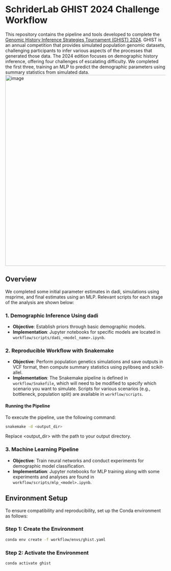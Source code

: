 # SchriderLab GHIST 2024 Challenge Workflow

This repository contains the pipeline and tools developed to complete the [Genomic History Inference Strategies Tournament (GHIST) 2024](https://gutengroup.arizona.edu/ghist). GHIST is an annual competition that provides simulated population genomic datasets, challenging participants to infer various aspects of the processes that generated those data. The 2024 edition focuses on demographic history inference, offering four challenges of escalating difficulty. We completed the first three, training an MLP to predict the demographic parameters using summary statistics from simulated data. 
<img src="https://github.com/user-attachments/assets/ef6a13c4-ee26-4f8e-9507-bfacfff01fe0" alt="image" width="600"/>

## Overview

We completed some initial parameter estimates in dadi, simulations using msprime, and final estimates using an MLP. 
Relevant scripts for each stage of the analysis are shown below:

### 1. Demographic Inference Using dadi

- **Objective**: Establish priors through basic demographic models. 
- **Implementation**: Jupyter notebooks for specific models are located in `workflow/scripts/dadi_<model_name>.ipynb`.

### 2. Reproducible Workflow with Snakemake

- **Objective**: Perform population genetics simulations and save outputs in VCF format, then compute summary statistics using pylibseq and scikit-allel.
- **Implementation**: The Snakemake pipeline is defined in `workflow/Snakefile`, which will need to be modified to specify which scenario you want to simulate. Scripts for various scenarios (e.g., bottleneck, population split) are available in `workflow/scripts`.

#### Running the Pipeline

To execute the pipeline, use the following command:

```bash
snakemake -d <output_dir>
```
Replace <output_dir> with the path to your output directory.

### 3. Machine Learning Pipeline

- **Objective**: Train neural networks and conduct experiments for demographic model classification.
- **Implementation**: Jupyter notebooks for MLP training along with some experiments and analyses are found in `workflow/scripts/mlp_<model>.ipynb`.

## Environment Setup

To ensure compatibility and reproducibility, set up the Conda environment as follows:

### Step 1: Create the Environment

```bash
conda env create -f workflow/envs/ghist.yaml
```

### Step 2: Activate the Environment

```bash
conda activate ghist
```

